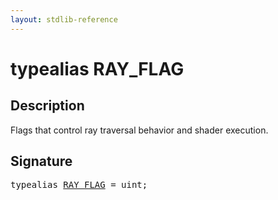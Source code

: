 ```yaml
---
layout: stdlib-reference
---
```


# typealias RAY\_FLAG

## Description

Flags that control ray traversal behavior and shader execution.


## Signature

<pre>
<span class='code_keyword'>typealias</span> <a href="ray_flag-0124567.md" class="code_type">RAY_FLAG</a> = <span class="code_keyword">uint</span>;
</pre>


<script>
// Fix .md links to .html when on ReadTheDocs
if (window.location.hostname.includes('readthedocs') || 
    window.location.hostname.includes('rtfd.io')) {
  document.addEventListener('DOMContentLoaded', function() {
    const links = document.querySelectorAll('a');
    links.forEach(link => {
      if (link.getAttribute('href') && link.getAttribute('href').endsWith('.md')) {
        link.href = link.href.replace(/\.md($|#|\?)/, '.html$1');
      }
    });
  });
}
</script>
